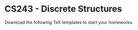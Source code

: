 CS243 - Discrete Structures
==============================

Download the following TeX templates to start your homeworks.



